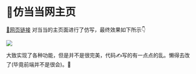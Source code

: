 # 📍仿当当网主页
[🎈网页链接](https://dangdang.521.oo)
对当当的主页面进行了仿写，最终效果如下所示👇

![](index.png)

大致实现了各种功能，但是并不是很完美，代码✍写的有一点点的乱。懒得去改了(毕竟前端并不是很会)。🤣
